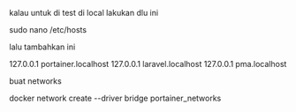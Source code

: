 kalau untuk di test di local lakukan dlu ini

sudo nano /etc/hosts

lalu tambahkan ini

127.0.0.1 portainer.localhost
127.0.0.1 laravel.localhost
127.0.0.1 pma.localhost

buat networks

docker network create --driver bridge portainer_networks
